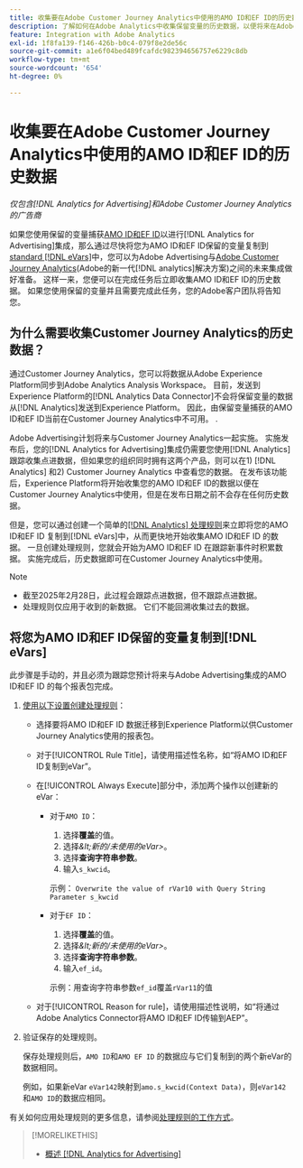```yaml
---
title: 收集要在Adobe Customer Journey Analytics中使用的AMO ID和EF ID的历史数据
description: 了解如何在Adobe Analytics中收集保留变量的历史数据，以便将来在Adobe Customer Journey Analytics中使用
feature: Integration with Adobe Analytics
exl-id: 1f8fa139-f146-426b-b0c4-079f8e2de56c
source-git-commit: a1e6f04bed489fcafdc982394656757e6229c8db
workflow-type: tm+mt
source-wordcount: '654'
ht-degree: 0%

---
```


# 收集要在Adobe Customer Journey Analytics中使用的AMO ID和EF ID的历史数据

*仅包含[!DNL Analytics for Advertising]和Adobe Customer Journey Analytics的广告商*

如果您使用保留的变量捕获[AMO ID和EF ID](ids.md)以进行[!DNL Analytics for Advertising]集成，那么通过尽快将您为AMO ID和EF ID保留的变量复制到[standard [!DNL eVars]](https://experienceleague.adobe.com/en/docs/analytics/components/dimensions/evar)中，您可以为Adobe Advertising与[Adobe Customer Journey Analytics](https://experienceleague.adobe.com/en/docs/analytics-platform/using/cja-overview/cja-overview)&#x200B;(Adobe的新一代[!DNL analytics]解决方案)之间的未来集成做好准备。 这样一来，您便可以在完成任务后立即收集AMO ID和EF ID的历史数据。 如果您使用保留的变量并且需要完成此任务，您的Adobe客户团队将告知您。

<!-- You can also do the same for any other reserved variables you use for your [!DNL Analytics for Advertising] implementation. -->

<!-- This will allow Adobe Experience Platform, which supplies data to Customer Journey Analytics, to begin collecting historical data for your [!DNL rVars] as soon as you complete the task. -->

## 为什么需要收集Customer Journey Analytics的历史数据？

通过Customer Journey Analytics，您可以将数据从Adobe Experience Platform同步到Adobe Analytics Analysis Workspace。 目前，发送到Experience Platform的[!DNL Analytics Data Connector]不会将保留变量的数据从[!DNL Analytics]发送到Experience Platform。 因此，由保留变量捕获的AMO ID和EF ID当前在Customer Journey Analytics中不可用。 <!-- Instead, XXXXXXXXXX what exactly? -->.<!-- Does the Analytics for Advertising implementation use the Analytics Data Connector in particular (why would it use anything?), and we're planning to implement the Web SDK to do it instead in the future? -->

Adobe Advertising计划将来与Customer Journey Analytics一起实施。 实施发布后，您的[!DNL Analytics for Advertising]集成仍需要您使用[!DNL Analytics]跟踪收集点进数据<!-- Add back if we implement this:  and (DSP users) view-through data -->，但如果您的组织同时拥有这两个产品，则可以在1\) [!DNL Analytics] <!-- (Analysis Workspace using data from [!DNL Analytics]) -->和2\) Customer Journey Analytics <!-- (Analysis Workspace using data from Experience Platform)-->中查看您的数据。 在发布该功能后，Experience Platform将开始收集您的AMO ID和EF ID的数据以便在Customer Journey Analytics中使用，但是在发布日期之前不会存在任何历史数据。

但是，您可以通过创建一个简单的[[!DNL Analytics] 处理规则](https://experienceleague.adobe.com/en/docs/analytics/admin/admin-tools/manage-report-suites/edit-report-suite/report-suite-general/c-processing-rules/processing-rules)来立即将您的AMO ID和EF ID <!-- [!DNL rVars] -->复制到[!DNL eVars]中，从而更快地开始收集AMO ID和EF ID <!-- [!DNL rVars] -->的数据。 一旦创建处理规则，您就会开始为AMO ID和EF ID <!-- [!DNL rVars] -->在跟踪新事件时积累数据。 实施完成后，历史数据即可在Customer Journey Analytics中使用。

>[!NOTE]
>
>* 截至2025年2月28日，此过程会跟踪点进数据，但不跟踪点进数据。
>* 处理规则仅应用于收到的新数据。 它们不能回溯收集过去的数据。

## 将您为AMO ID和EF ID保留的变量复制到[!DNL eVars]

此步骤是手动的，并且必须为跟踪您预计将来与Adobe Advertising集成的AMO ID和EF ID <!-- [!DNL rVars] -->的每个报表包完成。

1. [使用以下设置创建处理规则](https://experienceleague.adobe.com/en/docs/analytics/admin/admin-tools/manage-report-suites/edit-report-suite/report-suite-general/c-processing-rules/c-processing-rules-configuration/t-processing-rules)：

   * 选择要将AMO ID和EF ID <!-- [!DNL rVar] -->数据迁移到Experience Platform以供Customer Journey Analytics使用的报表包。

   * 对于[!UICONTROL Rule Title]，请使用描述性名称，如“将AMO ID和EF ID复制到eVar”。

   * 在[!UICONTROL Always Execute]部分中，添加两个操作以创建新的eVar：

      * 对于`AMO ID`：

         1. 选择&#x200B;**覆盖**&#x200B;的值。
         1. 选择&#x200B;*\&lt;新的/未使用的eVar\>*。
         1. 选择&#x200B;**查询字符串参数**。
         1. 输入`s_kwcid`。

        示例： ```Overwrite the value of rVar10 with Query String Parameter s_kwcid```

      * 对于`EF ID`：

         1. 选择&#x200B;**覆盖**&#x200B;的值。
         1. 选择&#x200B;*\&lt;新的/未使用的eVar\>*。
         1. 选择&#x200B;**查询字符串参数**。
         1. 输入`ef_id`。

        示例：用查询字符串参数`ef_id`覆盖`rVar11`的值

   * 对于[!UICONTROL Reason for rule]，请使用描述性说明，如“将通过Adobe Analytics Connector将AMO ID和EF ID传输到AEP”。

1. 验证保存的处理规则。

   保存处理规则后，`AMO ID`和`AMO EF ID` <!-- the existing reserved variables -->的数据应与它们复制到的两个新eVar的数据相同。

   例如，如果新eVar `eVar142`映射到`amo.s_kwcid(Context Data)`，则`eVar142`和`AMO ID`的数据应相同。

有关如何应用处理规则的更多信息，请参阅[处理规则的工作方式](https://experienceleague.adobe.com/en/docs/analytics/admin/admin-tools/manage-report-suites/edit-report-suite/report-suite-general/c-processing-rules/c-processing-rules-configuration/processing-rules-about)。

>[!MORELIKETHIS]
>
>* [概述 [!DNL Analytics for Advertising]](overview.md)
